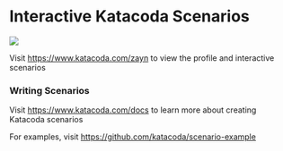 # Interactive Katacoda Scenarios

[![](http://shields.katacoda.com/katacoda/zayn/count.svg)](https://www.katacoda.com/zayn "Get your profile on Katacoda.com")

Visit https://www.katacoda.com/zayn to view the profile and interactive scenarios

### Writing Scenarios
Visit https://www.katacoda.com/docs to learn more about creating Katacoda scenarios

For examples, visit https://github.com/katacoda/scenario-example
